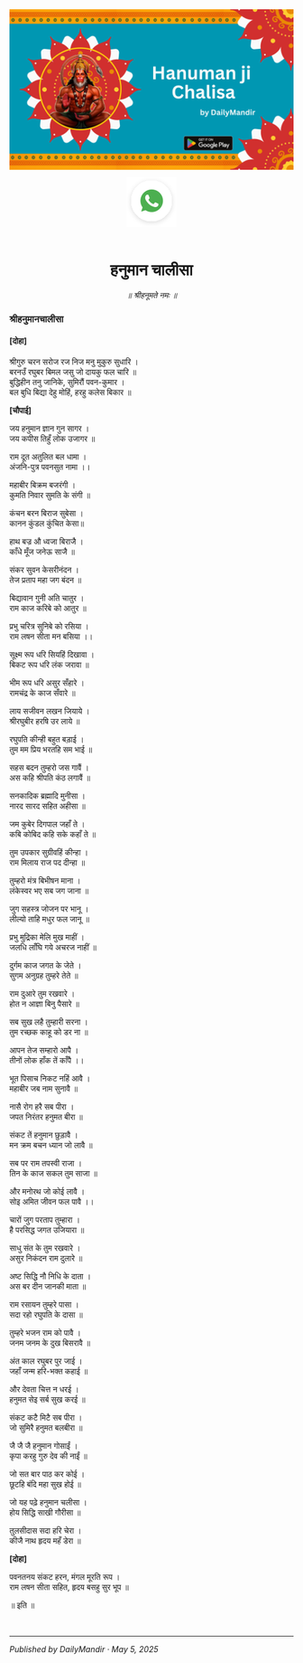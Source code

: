 <!-- Centered Banner -->
<div align="center">
  <img src="https://raw.githubusercontent.com/anandwana001/content-repo/refs/heads/main/chalisa/hanuman/hanuman_chalisa_banner.png" alt="Banner"/>
</div>

<!-- Centered Share icon -->
<div align="center" style="margin-top: 10px;">
  <a href="https://api.whatsapp.com/send?text=Check%20out%20this%20article%20in%20the%20Daily%20Mandir%20app%3A%20https%3A%2F%2Fwww.dailymandir.com%2Farticles%3FcontentUrl%3Dhttps%253A%252F%252Fraw.githubusercontent.com%252Fanandwana001%252Fcontent-repo%252Frefs%252Fheads%252Fmain%252Fchalisa%252Fhanuman%252Fhanuman_chalisa_english.md%26title%3DHanuman%2520Chalisa">
    <img src="https://raw.githubusercontent.com/anandwana001/content-repo/refs/heads/main/assets/ic_wtsapp_share_rounded.svg" alt="WhatsApp"/>
  </a>
</div>

<br>

<!-- Centered Title -->
<div align="center">
  <h1>हनुमान चालीसा</h1>
  <p><em>॥ श्रीहनूमते नमः ॥</em></p>
</div>



### श्रीहनुमानचालीसा

#### [दोहा]

श्रीगुरु चरन सरोज रज निज मनु मुकुरु सुधारि ।  
बरनउँ रघुबर बिमल जसु जो दायकु फल चारि ॥  
बुद्धिहीन तनु जानिके, सुमिरौं पवन-कुमार ।  
बल बुधि बिद्या देहु मोहिं, हरहु कलेस बिकार ॥  

**[चौपाई]**


जय हनुमान ज्ञान गुन सागर । <br>
जय कपीस तिहुँ लोक उजागर ॥ <br>

राम दूत अतुलित बल धामा ।<br>
अंजनि-पुत्र पवनसुत नामा ।।<br>

महाबीर बिक्रम बजरंगी ।<br>
कुमति निवार सुमति के संगी ॥ <br>

कंचन बरन बिराज सुबेसा ।<br>
कानन कुंडल कुंचित केसा॥<br>

हाथ बज्र औ ध्वजा बिराजै ।<br>
काँधे मूँज जनेऊ साजै ॥ <br>

संकर सुवन केसरीनंदन ।<br>
तेज प्रताप महा जग बंदन ॥<br>

बिद्यावान गुनी अति चातुर ।<br>
राम काज करिबे को आतुर ॥ <br>

प्रभु चरित्र सुनिबे को रसिया । <br>
राम लषन सीता मन बसिया ।। <br>

सूक्ष्म रूप धरि सियहिं दिखावा ।<br>
बिकट रूप धरि लंक जरावा ॥ <br>

भीम रूप धरि असुर सँहारे ।<br>
रामचंद्र के काज सँवारे ॥<br>

लाय सजीवन लखन जियाये । <br>
श्रीरघुबीर हरषि उर लाये ॥<br>

रघुपति कीन्ही बहुत बड़ाई ।<br>
तुम मम प्रिय भरतहि सम भाई ॥<br>

सहस बदन तुम्हरो जस गावैं ।<br>
अस कहि श्रीपति कंठ लगावैं ॥ <br>

सनकादिक ब्रह्मादि मुनीसा ।<br>
नारद सारद सहित अहीसा ॥<br>

जम कुबेर दिगपाल जहाँ ते । <br>
कबि कोबिद कहि सके कहाँ ते ॥ <br>

तुम उपकार सुग्रीवहिं कीन्हा ।<br>
राम मिलाय राज पद दीन्हा ॥<br>

तुम्हरो मंत्र बिभीषन माना ।<br>
लंकेस्वर भए सब जग जाना ॥ <br>

जुग सहस्त्र जोजन पर भानू ।<br>
लील्यो ताहि मधुर फल जानू ॥ <br>

प्रभु मुद्रिका मेलि मुख माहीं ।<br>
जलधि लाँघि गये अचरज नाहीं ॥ <br>

दुर्गम काज जगत के जेते ।<br>
सुगम अनुग्रह तुम्हरे तेते ॥<br>

राम दुआरे तुम रखवारे ।<br>
होत न आज्ञा बिनु पैसारे ॥ <br>

सब सुख लहै तुम्हारी सरना ।<br>
तुम रच्छक काहू को डर ना ॥<br>

आपन तेज सम्हारो आपै ।<br>
तीनों लोक हाँक तें काँपै ।। <br>

भूत पिसाच निकट नहिं आवै । <br>
महाबीर जब नाम सुनावै ॥ <br>

नासै रोग हरै सब पीरा ।<br>
जपत निरंतर हनुमत बीरा ॥<br>

संकट तें हनुमान छुड़ावै ।<br>
मन क्रम बचन ध्यान जो लावै ॥ <br>

सब पर राम तपस्वी राजा ।<br>
तिन के काज सकल तुम साजा ॥<br>

और मनोरथ जो कोई लावै ।<br>
सोइ अमित जीवन फल पावै ।। <br>

चारों जुग परताप तुम्हारा ।<br>
है परसिद्ध जगत उजियारा ॥<br>

साधु संत के तुम रखवारे ।<br>
असुर निकंदन राम दुलारे ॥ <br>

अष्ट सिद्धि नौ निधि के दाता ।<br>
अस बर दीन जानकी माता ॥<br>

राम रसायन तुम्हरे पासा । <br>
सदा रहो रघुपति के दासा ॥ <br>

तुम्हरे भजन राम को पावै ।<br>
जनम जनम के दुख बिसरावै ॥<br>

अंत काल रघुबर पुर जाई । <br>
जहाँ जन्म हरि-भक्त कहाई ॥ <br>

और देवता चित्त न धरई ।<br>
हनुमत सेइ सर्ब सुख करई ॥<br>

संकट कटै मिटै सब पीरा ।<br>
जो सुमिरै हनुमत बलबीरा ॥<br>

जै जै जै हनुमान गोसाईं । <br>
कृपा करहु गुरु देव की नाईं ॥ <br>

जो सत बार पाठ कर कोई ।<br>
छूटहि बंदि महा सुख होई ॥ <br>

जो यह पढ़े हनुमान चलीसा ।<br>
होय सिद्धि साखी गौरीसा ॥<br>

तुलसीदास सदा हरि चेरा ।<br>
कीजै नाथ हृदय महँ डेरा ॥ <br>

**[दोहा]**

पवनतनय संकट हरन, मंगल मूरति रूप । <br>
राम लषन सीता सहित, हृदय बसहु सुर भूप ॥ <br>

॥ इति ॥

<br>

---

*Published by DailyMandir · May 5, 2025*


